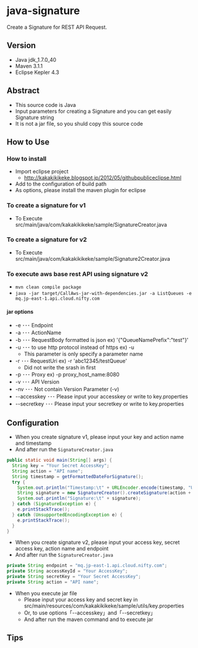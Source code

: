 java-signature
=========
Create a Signature for REST API Request.

Version
-------

* Java jdk_1.7.0_40
* Maven 3.1.1
* Eclipse Kepler 4.3

Abstract
--------

* This source code is Java 
* Input parameters for creating a Signature and you can get easily Signature string 
* It is not a jar file, so you shuld copy this source code

How to Use
----------

### How to install

* Import eclipse project
  * http://kakakikikeke.blogspot.jp/2012/05/githubpubliceclipse.html
* Add to the configuration of build path
* As options, please install the maven plugin for eclipse

### To create a signature for v1

* To Execute src/main/java/com/kakakikikeke/sample/SignatureCreator.java

### To create a signature for v2

* To Execute src/main/java/com/kakakikikeke/sample/Signature2Creator.java

### To execute aws base rest API using signature v2

* `mvn clean compile package`
* `java -jar target/CallAws-jar-with-dependencies.jar -a ListQueues -e mq.jp-east-1.api.cloud.nifty.com` 

#### jar options

* -e ･･･ Endpoint
* -a ･･･ ActionName
* -b ･･･ RequestBody formatted is json ex) '{"QueueNamePrefix":"test"}'
* -u ･･･ to use http protocol instead of https ex) -u
  * This parameter is only specify a parameter name
* -r ･･･ RequestUri ex) -r 'abc12345/testQueue'
  * Did not write the srash in first
* -p ･･･ Proxy ex) -p proxy_host_name:8080
* -v ･･･ API Version
* -nv ･･･ Not contain Version Parameter (-v)
* --accesskey ･･･ Please input your accesskey or write to key.properties
* --secretkey ･･･ Please input your secretkey or write to key.properties

Configuration
-------------

* When you create signature v1, please input your key and action name and timestamp
* And after run the `SignatureCreator.java`

```java
public static void main(String[] args) {
  String key = "Your Secret AccessKey";
  String action = "API name";
  String timestamp = getFormattedDateForSignature();
  try {
    System.out.println("Timestamp:\t" + URLEncoder.encode(timestamp, "UTF-8"));
    String signature = new SignatureCreator().createSignature(action + timestamp, key);
    System.out.println("Signature:\t" + signature);
  } catch (SignatureException e) {
    e.printStackTrace();
  } catch (UnsupportedEncodingException e) {
    e.printStackTrace();
  }
}
```

* When you create signature v2, please input your access key, secret access key, action name and endpoint
* And after run the `SignatureCreator.java`

```java
private String endpoint = "mq.jp-east-1.api.cloud.nifty.com";
private String accessKeyId = "Your AccessKey";
private String secretKey = "Your Secret AccessKey";
private String action = "API name";
```

* When you execute jar file
  * Please input your access key and secret key in src/main/resources/com/kakakikikeke/sample/utils/key.properties
  * Or, to use options「--accesskey」and「--secretkey」
  * And after run the maven command and to execute jar

Tips
----

